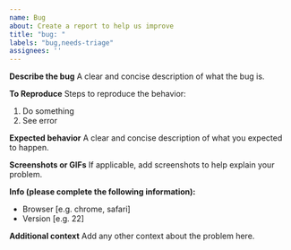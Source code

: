 ```yaml
---
name: Bug
about: Create a report to help us improve
title: "bug: "
labels: "bug,needs-triage"
assignees: ''
---
```


**Describe the bug**
A clear and concise description of what the bug is.

**To Reproduce**
Steps to reproduce the behavior:
1. Do something
2. See error

**Expected behavior**
A clear and concise description of what you expected to happen.

**Screenshots or GIFs**
If applicable, add screenshots to help explain your problem.

**Info (please complete the following information):**
 - Browser [e.g. chrome, safari]
 - Version [e.g. 22]

**Additional context**
Add any other context about the problem here.
